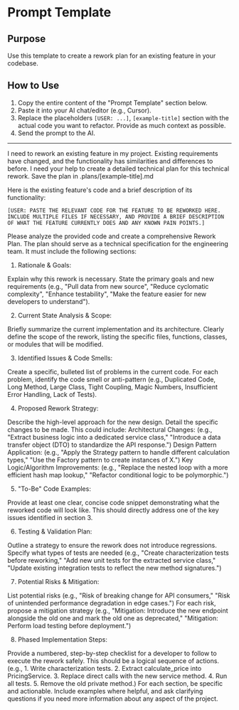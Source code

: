 # Prompt Template

## Purpose

Use this template to create a rework plan for an existing feature in your codebase.

## How to Use

1.  Copy the entire content of the "Prompt Template" section below.
2.  Paste it into your AI chat/editor (e.g., Cursor).
3.  Replace the placeholders `[USER: ...]`, `[example-title]` section with the actual code you want to refactor. Provide as much context as possible.
4.  Send the prompt to the AI.

---

I need to rework an existing feature in my project. Existing requirements have changed, and the functionality has similarities and differences to before. I need your help to create a detailed technical plan for this technical rework. Save the plan in .plans/[example-title].md 

Here is the existing feature's code and a brief description of its functionality:

`[USER: PASTE THE RELEVANT CODE FOR THE FEATURE TO BE REWORKED HERE. INCLUDE MULTIPLE FILES IF NECESSARY, AND PROVIDE A BRIEF DESCRIPTION OF WHAT THE FEATURE CURRENTLY DOES AND ANY KNOWN PAIN POINTS.]`

Please analyze the provided code and create a comprehensive Rework Plan. The plan should serve as a technical specification for the engineering team. It must include the following sections:

1. Rationale & Goals:

Explain why this rework is necessary.
State the primary goals and new requirements (e.g., "Pull data from new source", "Reduce cyclomatic complexity", "Enhance testability", "Make the feature easier for new developers to understand").

2. Current State Analysis & Scope:

Briefly summarize the current implementation and its architecture.
Clearly define the scope of the rework, listing the specific files, functions, classes, or modules that will be modified.

3. Identified Issues & Code Smells:

Create a specific, bulleted list of problems in the current code.
For each problem, identify the code smell or anti-pattern (e.g., Duplicated Code, Long Method, Large Class, Tight Coupling, Magic Numbers, Insufficient Error Handling, Lack of Tests).

4. Proposed Rework Strategy:

Describe the high-level approach for the new design.
Detail the specific changes to be made. This could include:
Architectural Changes: (e.g., "Extract business logic into a dedicated service class," "Introduce a data transfer object (DTO) to standardize the API response.")
Design Pattern Application: (e.g., "Apply the Strategy pattern to handle different calculation types," "Use the Factory pattern to create instances of X.")
Key Logic/Algorithm Improvements: (e.g., "Replace the nested loop with a more efficient hash map lookup," "Refactor conditional logic to be polymorphic.")

5. "To-Be" Code Examples:

Provide at least one clear, concise code snippet demonstrating what the reworked code will look like. This should directly address one of the key issues identified in section 3.

6. Testing & Validation Plan:

Outline a strategy to ensure the rework does not introduce regressions.
Specify what types of tests are needed (e.g., "Create characterization tests before reworking," "Add new unit tests for the extracted service class," "Update existing integration tests to reflect the new method signatures.")

7. Potential Risks & Mitigation:

List potential risks (e.g., "Risk of breaking change for API consumers," "Risk of unintended performance degradation in edge cases.")
For each risk, propose a mitigation strategy (e.g., "Mitigation: Introduce the new endpoint alongside the old one and mark the old one as deprecated," "Mitigation: Perform load testing before deployment.")

8. Phased Implementation Steps:

Provide a numbered, step-by-step checklist for a developer to follow to execute the rework safely. This should be a logical sequence of actions. (e.g., 1. Write characterization tests. 2. Extract calculate_price into PricingService. 3. Replace direct calls with the new service method. 4. Run all tests. 5. Remove the old private method.)
For each section, be specific and actionable. Include examples where helpful, and ask clarifying questions if you need more information about any aspect of the project.